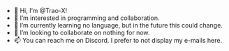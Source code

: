 - 👋 Hi, I’m @Trao-X!
- 👀 I’m interested in programming and collaboration.
- 🌱 I’m currently learning no language, but in the future this could change.
- 💞️ I’m looking to collaborate on nothing for now.
- 📫 You can reach me on Discord. I prefer to not display my e-mails here.
